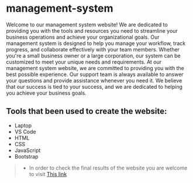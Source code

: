 # management-system
Welcome to our management system website! We are dedicated to providing you with the tools and resources you need to streamline your business operations and achieve your organizational goals. Our management system is designed to help you manage your workflow, track progress, and collaborate effectively with your team members. Whether you're a small business owner or a large corporation, our system can be customized to meet your unique needs and requirements. At our management system website, we are committed to providing you with the best possible experience. Our support team is always available to answer your questions and provide assistance whenever you need it. We believe that our success is tied to your success, and we are dedicated to helping you achieve your business goals.

## Tools that been used to create the website:

+ Laptop
+ VS Code
+ HTML
+ CSS
+ JavaScript
+ Bootstrap

>* In order to check the final results of the website you are welcome to visit [This link]()